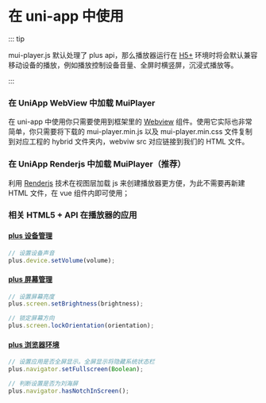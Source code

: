 # 在 uni-app 中使用

::: tip

mui-player.js 默认处理了 plus api，那么播放器运行在 [H5+](http://www.html5plus.org/doc/zh_cn/runtime.html) 环境时将会默认兼容移动设备的播放，例如播放控制设备音量、全屏时横竖屏，沉浸式播放等。

:::



### 在 UniApp WebView 中加载 MuiPlayer

在 uni-app 中使用你只需要使用到框架里的 [Webview](https://uniapp.dcloud.io/component/web-view) 组件。使用它实际也非常简单，你只需要将下载的 mui-player.min.js 以及 mui-player.min.css 文件复制到对应工程的 hybrid 文件夹内，webviw src 对应链接到我们的 HTML 文件。

### 在 UniApp Renderjs 中加载 MuiPlayer（推荐）
利用 [Renderjs](http://localhost:8080/zh/guide/uni-app.html#%E5%9C%A8-uni-app-%E4%B8%AD%E4%BD%BF%E7%94%A8) 技术在视图层加载 js 来创建播放器更方便，为此不需要再新建 HTML 文件，在 vue 组件内即可使用；


### 相关 HTML5 + API 在播放器的应用

#### [plus 设备管理](http://www.html5plus.org/doc/zh_cn/device.html)

```javascript
// 设置设备声音
plus.device.setVolume(volume);
```



#### [plus 屏幕管理](http://www.html5plus.org/doc/zh_cn/device.html#plus.screen)

```javascript
// 设置屏幕亮度
plus.screen.setBrightness(brightness);

// 锁定屏幕方向
plus.screen.lockOrientation(orientation);
```



#### [plus 浏览器环境](http://www.html5plus.org/doc/zh_cn/navigator.html)

```javascript
// 设置应用是否全屏显示。全屏显示将隐藏系统状态栏
plus.navigator.setFullscreen(Boolean);

// 判断设置是否为刘海屏
plus.navigator.hasNotchInScreen();
```
